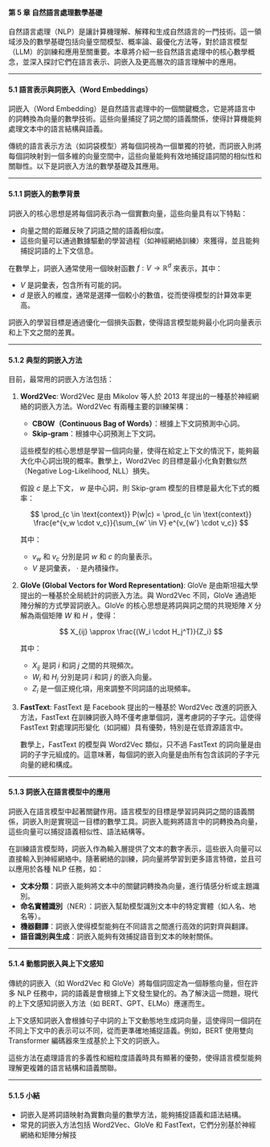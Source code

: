 #### **第 5 章 自然語言處理數學基礎**

自然語言處理（NLP）是讓計算機理解、解釋和生成自然語言的一門技術。這一領域涉及的數學基礎包括向量空間模型、概率論、最優化方法等，對於語言模型（LLM）的訓練和應用至關重要。本章將介紹一些自然語言處理中的核心數學概念，並深入探討它們在語言表示、詞嵌入及更高層次的語言理解中的應用。

---

#### **5.1 語言表示與詞嵌入（Word Embeddings）**

詞嵌入（Word Embedding）是自然語言處理中的一個關鍵概念，它是將語言中的詞轉換為向量的數學技術。這些向量捕捉了詞之間的語義關係，使得計算機能夠處理文本中的語言結構與語義。

傳統的語言表示方法（如詞袋模型）將每個詞視為一個單獨的符號，而詞嵌入則將每個詞映射到一個多維的向量空間中，這些向量能夠有效地捕捉語詞間的相似性和關聯性。以下是詞嵌入方法的數學基礎及其應用。

---

#### **5.1.1 詞嵌入的數學背景**

詞嵌入的核心思想是將每個詞表示為一個實數向量，這些向量具有以下特點：

- 向量之間的距離反映了詞語之間的語義相似度。
- 這些向量可以通過數據驅動的學習過程（如神經網絡訓練）來獲得，並且能夠捕捉詞語的上下文信息。

在數學上，詞嵌入通常使用一個映射函數  $f: V \to \mathbb{R}^d$  來表示，其中：
-  $V$  是詞彙表，包含所有可能的詞。
-  $d$  是嵌入的維度，通常是選擇一個較小的數值，從而使得模型的計算效率更高。

詞嵌入的學習目標是通過優化一個損失函數，使得語言模型能夠最小化詞向量表示和上下文之間的差異。

---

#### **5.1.2 典型的詞嵌入方法**

目前，最常用的詞嵌入方法包括：

1. **Word2Vec**:
   Word2Vec 是由 Mikolov 等人於 2013 年提出的一種基於神經網絡的詞嵌入方法。Word2Vec 有兩種主要的訓練架構：
   - **CBOW（Continuous Bag of Words）**：根據上下文詞預測中心詞。
   - **Skip-gram**：根據中心詞預測上下文詞。

   這些模型的核心思想是學習一個詞向量，使得在給定上下文的情況下，能夠最大化中心詞出現的概率。數學上，Word2Vec 的目標是最小化負對數似然（Negative Log-Likelihood, NLL）損失。

   假設  $c$  是上下文， $w$  是中心詞，則 Skip-gram 模型的目標是最大化下式的概率：


   $$
   \prod_{c \in \text{context}} P(w|c) = \prod_{c \in \text{context}} \frac{e^{v_w \cdot v_c}}{\sum_{w' \in V} e^{v_{w'} \cdot v_c}}
   $$


   其中：
   -  $v_w$  和  $v_c$  分別是詞  $w$  和  $c$  的向量表示。
   -  $V$  是詞彙表， $\cdot$  是內積操作。

2. **GloVe (Global Vectors for Word Representation)**:
   GloVe 是由斯坦福大學提出的一種基於全局統計的詞嵌入方法。與 Word2Vec 不同，GloVe 通過矩陣分解的方式學習詞嵌入。GloVe 的核心思想是將詞與詞之間的共現矩陣  $X$  分解為兩個矩陣  $W$  和  $H$ ，使得：


   $$
   X_{ij} \approx \frac{(W_i \cdot H_j^T)}{Z_i}
   $$


   其中：
   -  $X_{ij}$  是詞  $i$  和詞  $j$  之間的共現頻次。
   -  $W_i$  和  $H_j$  分別是詞  $i$  和詞  $j$  的嵌入向量。
   -  $Z_i$  是一個正規化項，用來調整不同詞語的出現頻率。

3. **FastText**:
   FastText 是 Facebook 提出的一種基於 Word2Vec 改進的詞嵌入方法，FastText 在訓練詞嵌入時不僅考慮單個詞，還考慮詞的子字元。這使得 FastText 對處理詞形變化（如詞綴）具有優勢，特別是在低資源語言中。

   數學上，FastText 的模型與 Word2Vec 類似，只不過 FastText 的詞向量是由詞的子字元組成的。這意味著，每個詞的嵌入向量是由所有包含該詞的子字元向量的總和構成。

---

#### **5.1.3 詞嵌入在語言模型中的應用**

詞嵌入在語言模型中起著關鍵作用。語言模型的目標是學習詞與詞之間的語義關係，詞嵌入則是實現這一目標的數學工具。詞嵌入能夠將語言中的詞轉換為向量，這些向量可以捕捉語義相似性、語法結構等。

在訓練語言模型時，詞嵌入作為輸入層提供了文本的數字表示，這些嵌入向量可以直接輸入到神經網絡中。隨著網絡的訓練，詞向量將學習到更多語言特徵，並且可以應用於各種 NLP 任務，如：

- **文本分類**：詞嵌入能夠將文本中的關鍵詞轉換為向量，進行情感分析或主題識別。
- **命名實體識別**（NER）：詞嵌入幫助模型識別文本中的特定實體（如人名、地名等）。
- **機器翻譯**：詞嵌入使得模型能夠在不同語言之間進行高效的詞對齊與翻譯。
- **語音識別與生成**：詞嵌入能夠有效捕捉語音到文本的映射關係。

---

#### **5.1.4 動態詞嵌入與上下文感知**

傳統的詞嵌入（如 Word2Vec 和 GloVe）將每個詞固定為一個靜態向量，但在許多 NLP 任務中，詞的語義是會根據上下文發生變化的。為了解決這一問題，現代的上下文感知詞嵌入方法（如 BERT、GPT、ELMo）應運而生。

上下文感知詞嵌入會根據句子中詞的上下文動態地生成詞向量，這使得同一個詞在不同上下文中的表示可以不同，從而更準確地捕捉語義。例如，BERT 使用雙向 Transformer 編碼器來生成基於上下文的詞嵌入。

這些方法在處理語言的多義性和細粒度語義時具有顯著的優勢，使得語言模型能夠理解更複雜的語言結構和語義關聯。

---

#### **5.1.5 小結**

- 詞嵌入是將詞語映射為實數向量的數學方法，能夠捕捉語義和語法結構。
- 常見的詞嵌入方法包括 Word2Vec、GloVe 和 FastText，它們分別基於神經網絡和矩陣分解技